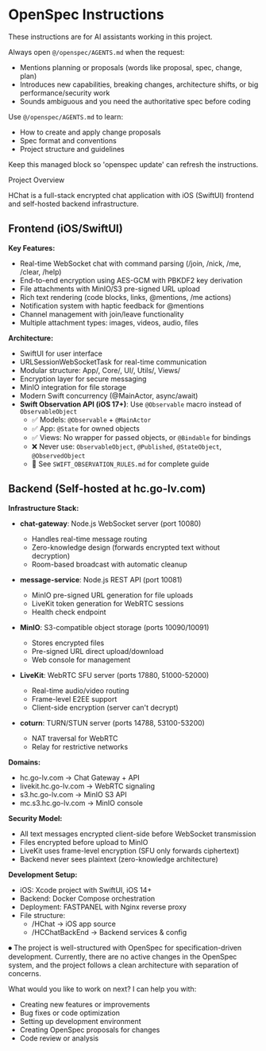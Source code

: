<!-- OPENSPEC:START -->
# OpenSpec Instructions

These instructions are for AI assistants working in this project.

Always open `@/openspec/AGENTS.md` when the request:
- Mentions planning or proposals (words like proposal, spec, change, plan)
- Introduces new capabilities, breaking changes, architecture shifts, or big performance/security work
- Sounds ambiguous and you need the authoritative spec before coding

Use `@/openspec/AGENTS.md` to learn:
- How to create and apply change proposals
- Spec format and conventions
- Project structure and guidelines

Keep this managed block so 'openspec update' can refresh the instructions.


Project Overview

  HChat is a full-stack encrypted chat application with iOS (SwiftUI) frontend and self-hosted backend infrastructure.

  ## Frontend (iOS/SwiftUI)
  
  **Key Features:**
  - Real-time WebSocket chat with command parsing (/join, /nick, /me, /clear, /help)
  - End-to-end encryption using AES-GCM with PBKDF2 key derivation
  - File attachments with MinIO/S3 pre-signed URL upload
  - Rich text rendering (code blocks, links, @mentions, /me actions)
  - Notification system with haptic feedback for @mentions
  - Channel management with join/leave functionality
  - Multiple attachment types: images, videos, audio, files

  **Architecture:**
  - SwiftUI for user interface
  - URLSessionWebSocketTask for real-time communication
  - Modular structure: App/, Core/, UI/, Utils/, Views/
  - Encryption layer for secure messaging
  - MinIO integration for file storage
  - Modern Swift concurrency (@MainActor, async/await)
  - **Swift Observation API (iOS 17+)**: Use `@Observable` macro instead of `ObservableObject`
    - ✅ Models: `@Observable` + `@MainActor`
    - ✅ App: `@State` for owned objects
    - ✅ Views: No wrapper for passed objects, or `@Bindable` for bindings
    - ❌ Never use: `ObservableObject`, `@Published`, `@StateObject`, `@ObservedObject`
    - 📖 See `SWIFT_OBSERVATION_RULES.md` for complete guide

  ## Backend (Self-hosted at hc.go-lv.com)
  
  **Infrastructure Stack:**
  - **chat-gateway**: Node.js WebSocket server (port 10080)
    - Handles real-time message routing
    - Zero-knowledge design (forwards encrypted text without decryption)
    - Room-based broadcast with automatic cleanup
  
  - **message-service**: Node.js REST API (port 10081)
    - MinIO pre-signed URL generation for file uploads
    - LiveKit token generation for WebRTC sessions
    - Health check endpoint
  
  - **MinIO**: S3-compatible object storage (ports 10090/10091)
    - Stores encrypted files
    - Pre-signed URL direct upload/download
    - Web console for management
  
  - **LiveKit**: WebRTC SFU server (ports 17880, 51000-52000)
    - Real-time audio/video routing
    - Frame-level E2EE support
    - Client-side encryption (server can't decrypt)
  
  - **coturn**: TURN/STUN server (ports 14788, 53100-53200)
    - NAT traversal for WebRTC
    - Relay for restrictive networks

  **Domains:**
  - hc.go-lv.com → Chat Gateway + API
  - livekit.hc.go-lv.com → WebRTC signaling
  - s3.hc.go-lv.com → MinIO S3 API
  - mc.s3.hc.go-lv.com → MinIO console

  **Security Model:**
  - All text messages encrypted client-side before WebSocket transmission
  - Files encrypted before upload to MinIO
  - LiveKit uses frame-level encryption (SFU only forwards ciphertext)
  - Backend never sees plaintext (zero-knowledge architecture)

  **Development Setup:**
  - iOS: Xcode project with SwiftUI, iOS 14+
  - Backend: Docker Compose orchestration
  - Deployment: FASTPANEL with Nginx reverse proxy
  - File structure:
    - /HChat → iOS app source
    - /HCChatBackEnd → Backend services & config

⏺ The project is well-structured with OpenSpec for specification-driven development. Currently, there are no active changes in the OpenSpec system, and the project follows a clean
  architecture with separation of concerns.

  What would you like to work on next? I can help you with:
  - Creating new features or improvements
  - Bug fixes or code optimization
  - Setting up development environment
  - Creating OpenSpec proposals for changes
  - Code review or analysis
  
<!-- OPENSPEC:END -->